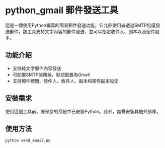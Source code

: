 # python_gmail 郵件發送工具

這是一個使用Python編寫的簡易郵件發送功能，它允許使用者透過SMTP協議發送郵件。該工具支持文字內容的郵件發送，並可以指定收件人、副本以及密件副本。

## 功能介紹

- 支持純文字郵件內容發送
- 可配置SMTP服務器，默認配置為Gmail
- 支持郵件標題、發件人、收件人、副本和密件副本設定

## 安裝需求

使用這個工具前，確保您的系統中已安裝Python。此外，無需安裝其他外部庫。

## 使用方法

```bash
python send_email.py
